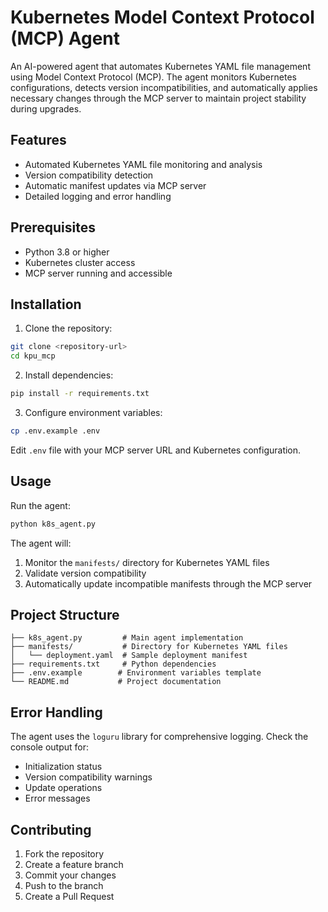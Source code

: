 # Kubernetes Model Context Protocol (MCP) Agent

An AI-powered agent that automates Kubernetes YAML file management using Model Context Protocol (MCP). The agent monitors Kubernetes configurations, detects version incompatibilities, and automatically applies necessary changes through the MCP server to maintain project stability during upgrades.

## Features

- Automated Kubernetes YAML file monitoring and analysis
- Version compatibility detection
- Automatic manifest updates via MCP server
- Detailed logging and error handling

## Prerequisites

- Python 3.8 or higher
- Kubernetes cluster access
- MCP server running and accessible

## Installation

1. Clone the repository:
```bash
git clone <repository-url>
cd kpu_mcp
```

2. Install dependencies:
```bash
pip install -r requirements.txt
```

3. Configure environment variables:
```bash
cp .env.example .env
```
Edit `.env` file with your MCP server URL and Kubernetes configuration.

## Usage

Run the agent:
```bash
python k8s_agent.py
```

The agent will:
1. Monitor the `manifests/` directory for Kubernetes YAML files
2. Validate version compatibility
3. Automatically update incompatible manifests through the MCP server

## Project Structure

```
├── k8s_agent.py         # Main agent implementation
├── manifests/           # Directory for Kubernetes YAML files
│   └── deployment.yaml  # Sample deployment manifest
├── requirements.txt     # Python dependencies
├── .env.example        # Environment variables template
└── README.md           # Project documentation
```

## Error Handling

The agent uses the `loguru` library for comprehensive logging. Check the console output for:
- Initialization status
- Version compatibility warnings
- Update operations
- Error messages

## Contributing

1. Fork the repository
2. Create a feature branch
3. Commit your changes
4. Push to the branch
5. Create a Pull Request
